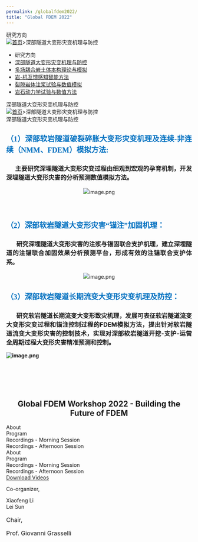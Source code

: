 ```yaml
---
permalink: /globalfdem2022/
title: "Global FDEM 2022"
---
```




<div class="team-content-wrap">
        <div class="team-list-top pc_none">
            <span class="team-list-title">研究方向</span>
            <div class="team-nav fr"><a href="/"><img src="/Public/modules/home/images/Appbottom1.png">首页</a>><a>深部隧道大变形灾变机理与防控</a></div>
        </div>    
        <ul class="content-aside content-aside-long">
            <li>研究方向</li>
                        <li class="active" ><a href="/lists/9.html">深部隧道大变形灾变机理与防控</a></li><li  ><a href="/lists/10.html">多场耦合岩土体本构理论与模拟</a></li><li  ><a href="/lists/11.html">岩-机互馈感知智能方法</a></li><li  ><a href="/lists/12.html">裂隙岩体注浆试验与数值模拟</a></li><li  ><a href="/lists/13.html">岩石动力学试验与数值方法</a></li>        </ul>
        <div class="team-list">
            <div class="team-list-top none">
                <span class="team-list-title">深部隧道大变形灾变机理与防控</span>
                <div class="team-nav fr"><a href="/"><img src="/Public/modules/home/images/Appbottom1.png">首页</a>><a>深部隧道大变形灾变机理与防控</a></div>
            </div>
            <div class="research-item">
                <div class="detail-title">深部隧道大变形灾变机理与防控                    <!--<p><span>发布时间：2021-05-20 10:00</span><span>浏览次数：100次</span></p>-->
                </div>
                <div class="detail-content"><h2 style="text-align: justify; line-height: 150%;"><span style="line-height: 150%; font-family: 宋体; color: rgb(0, 112, 192); font-size: 20px;"><strong style="font-size: 20px;"><span style="color: rgb(0, 112, 192); line-height: 30px; font-family: 黑体; vertical-align: baseline;">（1）深部软岩隧道破裂碎胀大变形灾变机理及</span></strong><strong style="font-size: 20px;"><span style="color: rgb(0, 112, 192); line-height: 30px; font-family: 黑体; vertical-align: baseline;">连续-非连续（NMM、FDEM）模拟方法:</span></strong></span></h2><h3 style="text-align: justify; line-height: 150%;">&nbsp; &nbsp; &nbsp; 主要研究深埋隧道大变形灾变过程由细观到宏观的孕育机制，开发深埋隧道大变形灾害的分析预测数值模拟方法。</h3><p style="line-height: 150%; text-align: center;"><img src="/Uploads/article/image/2022/0526/628f67afdf7bc.png" title="628f67afdf7bc.png" alt="image.png"/></p><p style="text-align:center;line-height:150%"><br/></p><p style="margin-left:0;text-indent:0;line-height:150%"><span style="line-height: 150%; font-size: 18px; font-family: " times="" new=""></span></p><h2 style="white-space: normal; text-align: justify; line-height: 28.08px;"><span style="line-height: 150%; font-family: 宋体; color: rgb(0, 112, 192); font-size: 20px;"><strong style="font-size: 20px;"><span style="font-size: 20px; color: rgb(0, 112, 192); line-height: 30px; font-family: 黑体; vertical-align: baseline;">（2）深部软岩隧道大变形灾害“</span></strong></span><strong style="color: rgb(0, 112, 192); font-family: 宋体; font-size: 20px;"><span style="line-height: 30px; font-family: 黑体; vertical-align: baseline;">锚注”加固</span></strong><strong style="color: rgb(0, 112, 192); font-family: 宋体; font-size: 20px;"><span style="line-height: 30px; font-family: 黑体; vertical-align: baseline;">机理：</span></strong></h2><h3 style="margin-left: 0px; text-indent: 0px; line-height: 150%; text-align: justify;"><strong>&nbsp; &nbsp; &nbsp; &nbsp;研究深埋隧道大变形灾害的注浆与锚固联合支护机理，建立深埋隧道的注锚联合加固效果分析预测平台，形成有效的注锚联合支护体系。</strong></h3><p style="line-height: 150%; text-align: center;"><img src="/Uploads/article/image/2022/0526/628f778281e1d.png" title="628f778281e1d.png" alt="image.png"/></p><p style="text-align:center;line-height:150%"><strong><span style="font-size:16px;line-height:150%;font-family:宋体"></span></strong></p><h2 style="white-space: normal; text-align: justify; line-height: 36px;"><span style="line-height: 30px; font-family: 宋体; color: rgb(0, 112, 192); font-size: 20px;"><strong><span style="line-height: 30px; font-family: 黑体; vertical-align: baseline;">（3）深部软岩隧道长期流变大变形灾变机理及防控：</span></strong></span></h2><h3 style="text-align: justify;"><strong>&nbsp; &nbsp; &nbsp; &nbsp;研究软岩隧道长期流变大变形致灾机理，发展可表征软岩隧道流变大变形灾变过程和锚注控制过程的FDEM模拟方法，提出针对软岩隧道流变大变形灾害的控制技术</strong><strong>，实现对深部软岩隧道开挖-支护-运营全周期过程大变形灾害精准预测和控制。</strong></h3><p style="text-align: justify;"><strong><img src="/Uploads/article/image/2022/0526/628f7baf04e19.png" title="628f7baf04e19.png" alt="image.png"/></strong></p><h3><br/></h3><p style="text-align: center; line-height: 150%;"><br/></p><background-repeat:no-repeat; background-position:center=""></background-repeat:no-repeat;></div>
            </div>
        </div>
    </div>




<section>
    <center><h2 class="elementor-heading-title elementor-size-large">Global FDEM Workshop 2022 - Building the Future of FDEM</h2></center>
</section>

<section>
<div class="elementor-tabs">
    <div class="elementor-tabs-wrapper" role="tablist" >
         <div id="elementor-tab-title-1651" class="elementor-tab-title elementor-tab-desktop-title" aria-selected="true" data-tab="1" role="tab" tabindex="0"     aria-controls="elementor-tab-content-1651" aria-expanded="false">About
    	 </div>
         <div id="elementor-tab-title-1652" class="elementor-tab-title elementor-tab-desktop-title" aria-selected="false" data-tab="2" role="tab" abindex="-1"     aria-controls="elementor-tab-content-1652" aria-expanded="false">Program
    	 </div>
         <div id="elementor-tab-title-1653" class="elementor-tab-title elementor-tab-desktop-title" aria-selected="false" data-tab="3" role="tab" abindex="-1"     aria-controls="elementor-tab-content-1653" aria-expanded="false">Recordings - Morning Session
    	 </div>
         <div id="elementor-tab-title-1654" class="elementor-tab-title elementor-tab-desktop-title" aria-selected="false" data-tab="4" role="tab" abindex="-1"     aria-controls="elementor-tab-content-1654" aria-expanded="false">Recordings - Afternoon Session
    	 </div>
    </div>
	<div class="elementor-tabs-content-wrapper" role="tablist" aria-orientation="vertical">
        <div class="elementor-tab-title elementor-tab-mobile-title" aria-selected="true" data-tab="1" role="tab" tabindex="0" aria-controls="elementor-tab-content-1651" aria-expanded="false">About
		</div>
		    <div id="elementor-tab-content-1651" class="elementor-tab-content elementor-clearfix" data-tab="1" role="tabpanel" aria-labelledby="elementor-tab-title-1651" tabindex="0" hidden="false"><h3><strong>Welcome Message</strong></h3><p>A workshop designed to bring the evolution of the finite-discrete element method (FEDM) from its beginnings to the latest advancements in this space, all while bridging the gap between industry and academia.</p><p>We will be hosting a series of presentations from leading global FDEM experts covering aspects related hydraulic fracturing in unconventional reservoirs, slope stability in mining, blast modeling, tunneling stability, CCUS, and nuclear storage.</p><p style="margin: 0in;"><span style="font-size: 12.0pt;">All workshop presenters and attendees will also have the opportunity to submit a contribution to a featured journal issue on FDEM that will be published on JRMGE in 2023.</span></p><p style="margin: 0in; -webkit-font-smoothing: antialiased; box-sizing: border-box;"><span style="-webkit-font-smoothing: antialiased; box-sizing: border-box;"><span style="font-size: 12.0pt;"><a style="-webkit-font-smoothing: antialiased; box-sizing: border-box;" title="http://www.jrmge.cn/newscontent-4-135.html" href="https://can01.safelinks.protection.outlook.com/?url=http%3A%2F%2Fwww.jrmge.cn%2Fnewscontent-4-135.html&amp;data=05%7C01%7Caly.abdelaziz%40mail.utoronto.ca%7Ce47608b41833443ed14608dada14d7ad%7C78aac2262f034b4d9037b46d56c55210%7C0%7C0%7C638062080756938392%7CUnknown%7CTWFpbGZsb3d8eyJWIjoiMC4wLjAwDAiLCJQIjoiV2luMzIiLCJBTiI6Ik1haWwiLCJXVCI6Mn0%3D%7C3000%7C%7C%7C&amp;sdata=Oh0RH6dhnyvj8FSmseOINJH2s7NA4MDh2plaaDijoKw%3D&amp;reserved=0" target="_blank" rel="noopener">http://www.jrmge.cn/newscontent-4-135.html</a></span></span></p></div>		
		<div class="elementor-tab-title elementor-tab-mobile-title" aria-selected="false" data-tab="2" role="tab" tabindex="-1" aria-controls="elementor-tab-content-1652" aria-expanded="false">Program</div>	
		    <div id="elementor-tab-content-1652" class="elementor-tab-content elementor-clearfix" data-tab="2" role="tabpanel" aria-labelledby="elementor-tab-title-1652" tabindex="0" hidden="hidden">
            <table>
            <tbody>
                 <tr><td width="366">Chair Opening Remarks<strong>Giovanni GRASSELLI &#8211; </strong>University of Toronto</td></tr>
	             <tr><td width="366">FDEM: A Historical Perspective<strong>Antonio MUNJIZA &#8211; </strong>University of Split</td></tr>
	             <tr><td width="366">HOSS Development and Applications<strong>Esteban ROUGIER, Earl KNIGHT &#8211; </strong>Los Alamos National Laboratory</td></tr>
	             <tr><td width="366">Y-HFDEM IDE2D/3D – a unique implementation of the combined finite-discrete element method based on GPGPU parallelisation for                  modelling dynamic fracture of rocks<strong>Hongyuan LIU, Daisuke FUKUDA &#8211; </strong>University of Tasmania, Hokkaido University</td></tr>
	             <tr><td width="366">FDEM GPU Parallel Multiphysics Fracture Analysis Software MultiFracS<strong>Chengzeng YAN &#8211; </strong>China University of                  Geosciences, Wuhan</td></tr>
	             <tr><td width="366">FDEM modelling in rock mechanics – From academia to industry<strong>Omid MAHABADI, Andrea LISJAK &#8211; </strong>Geomechanica</td></                 tr>
	             <tr><td width="366">OpenFDEM: a novel object-oriented FDEM kernel for solving multiscale, multiphase and multiphysics problems in rock                  engineering<strong>Xiaofeng LI &#8211; </strong>University of Toronto</td></tr>
	             <tr><td width="366">Algorithm Aspects of the Combined Finite-Discrete Element Method: An Overview<strong>Zhou (Alex) LEI &#8211; </strong>Los Alamos                  National Laboratory</td></tr>
	             <tr><td width="366">A fully coupled cryogenic thermo-hydro-mechanical (THM) model for frozen medium: theory and implementation in FDEM<strong>Lei SUN &                 #8211; </strong>University of Toronto</td></tr>
	             <tr><td width="366">Large deformation process and combined support methods of soft rock tunnel induced by fragment and swelling under high in-situ                  stresses: an FDEM modelling<strong>Quansheng LIU &#8211; </strong>Wuhan University</td></tr>
	             <tr><td width="366">Chair Closing Remarks<strong>Giovanni GRASSELLI &#8211; </strong>University of Toronto</td></tr>
            </tbody>
            </table>
            <h4 align="center"><a href="https://geogroup.utoronto.ca/wp-content/uploads/2023-Agenda-of-FDEM-2023-University-of-Toronto_V01.pdf" target="_blank" rel="noopener">Download the program and the bios of the speakers here.</a></h4>
            </div>
        <div class="elementor-tab-title elementor-tab-mobile-title" aria-selected="false" data-tab="3" role="tab" tabindex="-1" aria-controls="elementor-tab-content-1653" aria-expanded="false">Recordings - Morning Session</div>
            <div id="elementor-tab-content-1653" class="elementor-tab-content elementor-clearfix" data-tab="3" role="tabpanel"      aria-labelledby="elementor-tab-title-1653" tabindex="0" hidden="hidden">
            <center><strong>Giovanni GRASSELLI</strong> &#8211; Chair Opening Remarks</center><iframe title="Giovanni 
            GRASSELLI" src="https://www.youtube.com/embed/tHHP09UyaRU" width="560" height="315" frameborder="0" 
            allowfullscreen="allowfullscreen"></iframe><br><br>
            <center><strong>Antonio MUNJIZA</strong> &#8211; FDEM: A Historical Perspective</center><iframe loading="lazy" 
            title="Antonio MUNJIZA" src="https://www.youtube.com/embed/rw-Hgv9uxyk" width="560" height="315" frameborder="0" 
            allowfullscreen="allowfullscreen"></iframe><br><br>
            <center><strong>Esteban ROUGIER</strong> &#8211; HOSS Development and Applications</center><iframe loading="lazy" 
            title="Esteban ROUGIER" src="https://www.youtubecom/embed/iRid9M1WCyU" width="560" height="315" frameborder="0" 
            allowfullscreen="allowfullscreen"></iframe><br><br>
            <center><strong>Hongyuan LIU</strong> &#8211; Y-HFDEM IDE2D/3D – a unique implementation of the combined 
            finite-discrete element method based on GPGPU parallelisation for modelling dynamic fracture of rocks</
            center><iframe loading="lazy" title="Hongyuan LIU" src="https://www.youtube.com/embed/KpS_FGKi6jg" width="560" 
            height="315" frameborder="0" allowfullscreen="allowfullscreen"></iframe><br><br>
            <center><strong>Chengzeng YAN</strong> &#8211; FDEM GPU Parallel Multiphysics Fracture Analysis Software 
            MultiFracS</center><iframe loading="lazy" title="Chengzeng YAN" src="https://www.youtube.com/embed/S-zG5VqtN4U" 
            width="560" height="315" frameborder="0" allowfullscreen="allowfullscreen"></iframe><br><br>
            <center><strong>Omid MAHABADI</strong> &#8211; FDEM modelling in rock mechanics – From academia to industry</
            center><iframe loading="lazy" title="Omid MAHABADI" src="https://www.youtube.com/embed/rkJS5JF9-ZM" width="560" 
            height="315" frameborder="0" allowfullscreen="allowfullscreen"></iframe>   </div>
        <div class="elementor-tab-title elementor-tab-mobile-title" aria-selected="false" data-tab="4" role="tab" tabindex="-1" aria-controls="elementor-tab-content-1654" aria-expanded="false">Recordings - Afternoon Session</div>
            <div id="elementor-tab-content-1654" class="elementor-tab-content elementor-clearfix" data-tab="4" role="tabpanel" 
            aria-labelledby="elementor-tab-title-1654" tabindex="0" hidden="hidden">
            <center><strong>Xiaofeng LI</strong> &#8211; OpenFDEM: a novel object-oriented FDEM kernel for solving multiscale, 
            multiphase and multiphysics problems in rock engineering</center><iframe loading="lazy" title="Xiaofeng LI" 
            src="https://www.youtube.com/embed/ExK0msz5Nn4" width="560" height="315" frameborder="0" 
            allowfullscreen="allowfullscreen"></iframe><br><br>
            <center><strong>Zhou (Alex) LEI</strong> &#8211; Algorithm Aspects of the Combined Finite-Discrete Element Method: 
            An Overview</center><iframe loading="lazy" title="Zhou (Alex) LEI" src="https://www.youtube.com/embed/ie-fxV0ZRSs" 
            width="560" height="315" frameborder="0" allowfullscreen="allowfullscreen"></iframe><br><br>
            <center><strong>Lei Sun</strong> &#8211; A fully coupled cryogenic thermo-hydro-mechanical (THM) model for frozen 
            medium: theory and implementation in FDEM</center><iframe loading="lazy" title="Lei SUN" src="https://www.youtube.
            com/embed/Y36dGBa75oo" width="560" height="315" frameborder="0" allowfullscreen="allowfullscreen"></iframe><br><br>
            <center><strong>Quansheng LIU</strong> &#8211; Large deformation process and combined support methods of soft rock 
            tunnel induced by fragment and swelling under high in-situ stresses: an FDEM modelling</center><iframe 
            loading="lazy" title="Quansheng LIU" src="https://www.youtube.com/embed/OixSjclumcY" width="560" height="315" 
            frameborder="0" allowfullscreen="allowfullscreen"></iframe></div>
    </div>
</div>
</section>

<section>
	<div class="elementor-container elementor-column-gap-default">
	    <div class="has_eae_slider elementor-column elementor-col-33 elementor-top-column elementor-element elementor-element-28434d5" data-id="28434d5" data-element_type="column">
            <div class="elementor-widget-wrap elementor-element-populated">
				<div class="elementor-element elementor-element-515947d elementor-align-center elementor-widget elementor-widget-button" data-id="515947d" data-element_type="widget" data-widget_type="button.default">
                    <div class="elementor-widget-container">
	                    <div class="elementor-button-wrapper">
						<a class="elementor-button elementor-button-link elementor-size-lg" href="https://geogroup.utoronto.ca/global-fdem-2022/global-fdem-2022-download-page">
						 <span class="elementor-button-content-wrapper"><span class="elementor-button-text">Download Videos</span></span>
						</a>
                        </div>
                    </div>
                </div>
	        </div>
        </div>
        <div class="has_eae_slider elementor-column elementor-col-33 elementor-top-column elementor-element elementor-element-ec0bde8" data-id="ec0bde8" data-element_type="column">
            <div class="elementor-widget-wrap elementor-element-populated">
			    <div class="elementor-element elementor-element-2f060af elementor-widget elementor-widget-text-editor" data-id="2f060af" data-element_type="widget" widget_type="text-editor.default">
                    <div class="elementor-widget-container">
			         <p>Co-organizer,</p><p>Xiaofeng Li<br />Lei Sun</p>						
			     	</div>
                </div>
	        </div>
        </div>
         <div class="has_eae_slider elementor-column elementor-col-33 elementor-top-column elementor-element elementor-element-896af1f" data-id="896af1f" data-element_type="column">
            <div class="elementor-widget-wrap elementor-element-populated">
		    	<div class="elementor-element elementor-element-4c29d57 elementor-widget elementor-widget-text-editor" data-id="4c29d57" data-element_type="widget" data-widget_type="text-editor.default">
                    <div class="elementor-widget-container">
			         <p style="font-size: 16.184px;" align="left">Chair,</p><p style="font-size: 16.184px;">Prof. Giovanni Grasselli</p>		
                    </div>
                </div>
	        </div>
        </div>
    </div>
</section>
